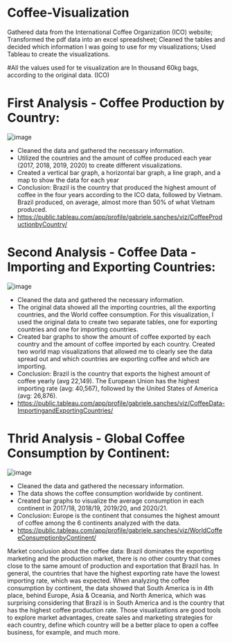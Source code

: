 # Coffee-Visualization

Gathered data from the International Coffee Organization (ICO) website;
Transformed the pdf data into an excel spreadsheet; Cleaned the tables and decided which information I was going to use for my visualizations;
Used Tableau to create the visualizations.

#All the values used for te visualization are In thousand 60kg bags, according to the original data. (ICO)

# First Analysis - Coffee Production by Country:

![image](https://github.com/user-attachments/assets/17ad9b2f-445a-42e8-b062-228ee4e26df2)

- Cleaned the data and gathered the necessary information.
- Utilized the countries and the amount of coffee produced each year (2017, 2018, 2019, 2020) to create different visualizations.
- Created a vertical bar graph, a horizontal bar graph, a line graph, and a map to show the data for each year
- Conclusion: Brazil is the country that produced the highest amount of coffee in the four years according to the ICO data, followed by Vietnam. Brazil produced, on average, almost more than 50% of what Vietnam produced.
- https://public.tableau.com/app/profile/gabriele.sanches/viz/CoffeeProductionbyCountry/


# Second Analysis - Coffee Data - Importing and Exporting Countries:

![image](https://github.com/user-attachments/assets/a8e80546-fa0d-411b-8850-18f50bc0b9e7)

- Cleaned the data and gathered the necessary information.
- The original data showed all the importing countries, all the exporting countries, and the World coffee consumption. For this visualization, I used the original data to create two separate tables, one for exporting countries and one for importing countries.
- Created bar graphs to show the amount of coffee exported by each country and the amount of coffee imported by each country. Created two world map visualizations that allowed me to clearly see the data spread out and which countries are exporting coffee and which are importing.
- Conclusion: Brazil is the country that exports the highest amount of coffee yearly (avg 22,149). The European Union has the highest importing rate (avg: 40,567), followed by the United States of America (avg: 26,876).
- https://public.tableau.com/app/profile/gabriele.sanches/viz/CoffeeData-ImportingandExportingCountries/

# Thrid Analysis - Global Coffee Consumption by Continent: 

![image](https://github.com/user-attachments/assets/724bc7ef-c916-4788-9a28-dfaa406462d1)

- Cleaned the data and gathered the necessary information.
- The data shows the coffee consumption worldwide by continent. 
- Created bar graphs to visualize the average consumption in each continent in 2017/18, 2018/19, 2019/20, and 2020/21.
- Conclusion: Europe is the continent that consumes the highest amount of coffee among the 6 continents analyzed with the data. 
- https://public.tableau.com/app/profile/gabriele.sanches/viz/WorldCoffeeConsumptionbyContinent/


Market conclusion about the coffee data: Brazil dominates the exporting marketing and the production market, there is no other country that comes close to the same amount of production and exportation that Brazil has.
In general, the countries that have the highest exporting rate have the lowest importing rate, which was expected. 
When analyzing the coffee consumption by continent, the data showed that South America is in 4th place, behind Europe, Asia & Oceania, and North America, which was surprising considering that Brazil is in South America and is the country that has the highest coffee production rate.
Those visualizations are good tools to explore market advantages, create sales and marketing strategies for each country, define which country will be a better place to open a coffee business, for example, and much more.
